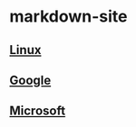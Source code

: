 # markdown-site

## [Linux](https://ubuntu.com/)
## [Google](https://google.com/)
## [Microsoft](https://microsoft.com/)

